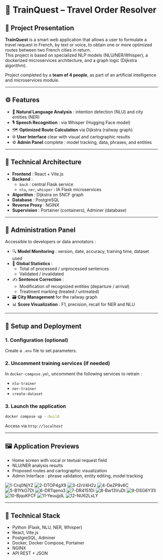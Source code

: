 # 🧭 TrainQuest – Travel Order Resolver

## 📝 Project Presentation

**TrainQuest** is a smart web application that allows a user to formulate a travel request in French, by text or voice, to obtain one or more optimized routes between two French cities in return.  
This project is based on specialized NLP models (NLU/NER/Whisper), a dockerized microservices architecture, and a graph logic (Dijkstra algorithm).

Project completed by a **team of 4 people**, as part of an artificial intelligence and microservices module.

---

## ⚙️ Features

- 🧠 **Natural Language Analysis** : intention detection (NLU) and city entities (NER)
- 🎙️ **Speech Recognition** : via Whisper (Hugging Face model)
- 🗺️ **Optimized Route Calculation** via Dijkstra (railway graph)
- 🌐 **User Interface** clear with visual and cartographic results
- ⚙️ **Admin Panel** complete : model tracking, data, phrases, and entities

---

## 🧱 Technical Architecture

- **Frontend** : React + Vite.js
- **Backend** :
  - `back` : central Flask service
  - `nlu`, `ner`, `whisper` : IA Flask microservices
- **Algorithm** : Dijkstra on SNCF graph
- **Database** : PostgreSQL
- **Reverse Proxy** : NGINX
- **Supervision** : Portainer (containers), Adminer (database)

---

## 🧪 Administration Panel

Accessible to developers or data annotators :
- 🔍 **Model Monitoring** : version, date, accuracy, training time, dataset used
- 🧮 **Global Statistics** :
  - Total of processed / unprocessed sentences
  - Validated / invalidated
- ✍️ **Sentence Correction** :
  - Modification of recognized entities (departure / arrival)
  - Treatment marking (treated / untreated)
- 🗃️ **City Management** for the railway graph
- 📊 **Score Visualization** : F1, precision, recall for NER and NLU

---

## 🚀 Setup and Deployment

### 1. Configuration (optional)
Create a `.env` file to set parameters.

### 2. Uncomment training services (if needed)
In `docker-compose.yml`, uncomment the following services to retrain :
- `nlu-trainer`
- `ner-trainer`
- `create-dataset`

### 3. Launch the application
```bash
docker compose up --build
```
Access via `http://localhost`

---

## 🖼️ Application Previews

- Home screen with vocal or textual request field  
- NLU/NER analysis results  
- Proposed routes and cartographic visualization  
- Admin Interface : phrase validation, entity editing, model tracking


![1-Crq0NjYZ](screens/1-Crq0NjYZ.webp)
![2-DTOP4gX9](screens/2-DTOP4gX9.webp)
![3-t2rV4H2z](screens/3-t2rV4H2z.webp)
![4-DeZP8v6C](screens/4-DeZP8v6C.webp)
![5-B1YkG7DI](screens/5-B1YkG7DI.webp)
![6-DRTqeno3](screens/6-DRTqeno3.webp)
![7-DR4151Dl](screens/7-DR4151Dl.webp)
![8-Bw13VuDt](screens/8-Bw13VuDt.webp)
![9-DSG6Y31i](screens/9-DSG6Y31i.webp)
![10-BjquKFCF](screens/10-BjquKFCF.webp)
![11-YeuujjdL](screens/11-YeuujjdL.webp)
![12-NU62LsLY](screens/12-NU62LsLY.webp)

---

## 🧰 Technical Stack

- Python (Flask, NLU, NER, Whisper)
- React, Vite.js
- PostgreSQL, Adminer
- Docker, Docker Compose, Portainer
- NGINX
- API REST + JSON

